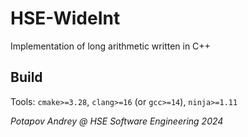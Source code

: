 # HSE-WideInt

Implementation of long arithmetic written in C++

## Build

Tools: `cmake>=3.28`, `clang>=16` (or `gcc>=14`), `ninja>=1.11`

_Potapov Andrey @ HSE Software Engineering 2024_